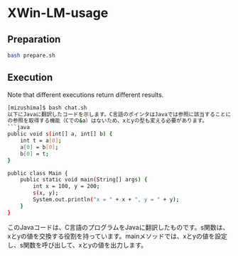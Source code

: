 # XWin-LM-usage

## Preparation

```sh
bash prepare.sh
```

## Execution

Note that different executions return different results.

```sh
[mizushima]$ bash chat.sh
以下にJavaに翻訳したコードを示します。C言語のポインタはJavaでは参照に該当することに注意しています。また、Javaでは変数へ
の参照を取得する機能（Cでの&a）はないため、xとyの型も変える必要があります。
```java
public void s(int[] a, int[] b) {
    int t = a[0];
    a[0] = b[0];
    b[0] = t;
}

public class Main {
    public static void main(String[] args) {
        int x = 100, y = 200;
        s(x, y);
        System.out.println("x = " + x + ", y = " + y);
    }
}
```
このJavaコードは、C言語のプログラムをJavaに翻訳したものです。s関数は、xとyの値を交換する役割を持っています。mainメソッドでは、xとyの値を設定し、s関数を呼び出して、xとyの値を出力します。
```
